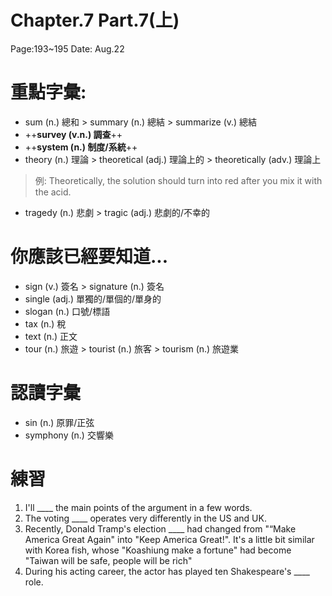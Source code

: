 # Chapter.7   Part.7(上)   
Page:193~195  Date: Aug.22
# 重點字彙:
* sum (n.) 總和
\> summary (n.) 總結
\> summarize (v.) 總結
* ++**survey (v.n.) 調查**++
* ++**system (n.) 制度/系統**++
* theory (n.) 理論
\> theoretical (adj.) 理論上的
\> theoretically (adv.) 理論上
> 例: Theoretically, the solution should turn into red after you mix it with the acid.
* tragedy (n.) 悲劇
\> tragic (adj.) 悲劇的/不幸的
# 你應該已經要知道...
* sign (v.) 簽名
\> signature (n.) 簽名
* single (adj.) 單獨的/單個的/單身的 
* slogan (n.) 口號/標語
* tax (n.) 稅
* text (n.) 正文
* tour (n.) 旅遊
\> tourist (n.) 旅客
\> tourism (n.) 旅遊業
# 認讀字彙
* sin (n.) 原罪/正弦
* symphony (n.) 交響樂
# 練習
1. I'll ____ the main points of the argument in a few words.
2. The voting ____ operates very differently in the US and UK.
3. Recently, Donald Tramp's election ____ had changed from "“Make America Great Again" into "Keep America Great!". It's a little bit similar with Korea fish, whose "Koashiung make a fortune" had become "Taiwan will be safe, people will be rich"
4. During his acting career, the actor has played ten Shakespeare's ____ role.